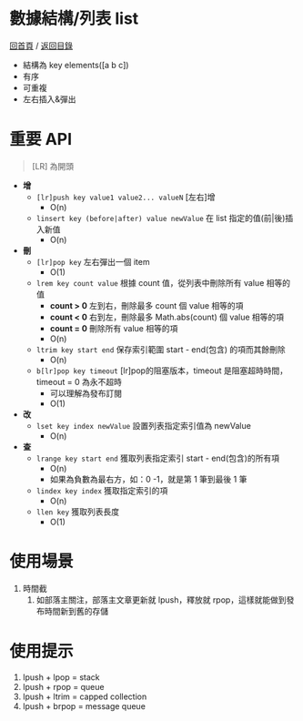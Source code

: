 數據結構/列表 list
===
[回首頁](https://github.com/frank575/nn/) / [返回目錄](../../)

* 結構為 key elements([a b c])
* 有序
* 可重複
* 左右插入&彈出

# 重要 API

> [LR] 為開頭

* **增**
	* `[lr]push key value1 value2... valueN` [左右]增
		* O(n)
	* `linsert key (before|after) value newValue` 在 list 指定的值(前|後)插入新值
		* O(n)
* **刪**
	* `[lr]pop key` 左右彈出一個 item
		* O(1)
	* `lrem key count value` 根據 count 值，從列表中刪除所有 value 相等的值
		* **count > 0** 左到右，刪除最多 count 個 value 相等的項
		* **count < 0** 右到左，刪除最多 Math.abs(count) 個 value 相等的項
		* **count = 0** 刪除所有 value 相等的項
		* O(n)
	* `ltrim key start end` 保存索引範圍 start - end(包含) 的項而其餘刪除
		* O(n)
	* `b[lr]pop key timeout` [lr]pop的阻塞版本，timeout 是阻塞超時時間，timeout = 0 為永不超時
		* 可以理解為發布訂閱
		* O(1)
* **改**
	* `lset key index newValue` 設置列表指定索引值為 newValue
		* O(n)
* **查**
	* `lrange key start end` 獲取列表指定索引 start - end(包含)的所有項
		* O(n)
		* 如果為負數為最右方，如：0 -1，就是第 1 筆到最後 1 筆
	* `lindex key index` 獲取指定索引的項
		* O(n)
	* `llen key` 獲取列表長度
		* O(1)

# 使用場景

1. 時間截
	1. 如部落主關注，部落主文章更新就 lpush，釋放就 rpop，這樣就能做到發布時間新到舊的存儲

# 使用提示

1. lpush + lpop = stack
2. lpush + rpop = queue
3. lpush + ltrim = capped collection
4. lpush + brpop = message queue
